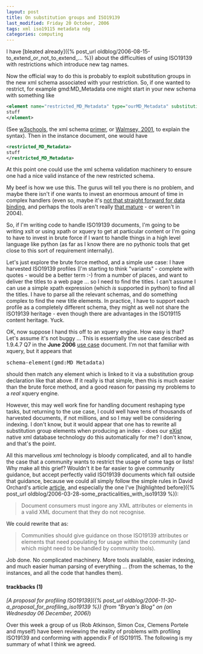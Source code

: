 ```yaml
---
layout: post
title: On substitution groups and ISO19139
last_modified: Friday 20 October, 2006
tags: xml iso19115 metadata ndg
categories: computing
---
```

I have [bleated already]({% post_url oldblog/2006-08-15-to_extend_or_not_to_extend_... %}) about the difficulties of using ISO19139 with
restrictions which introduce new tag names.

Now the official way to do this is probably to exploit substitution groups in the new xml schema associated with your restriction. So, if one wanted to restrict, for example gmd:MD_Metadata one might start in your new schema with something like 
~~~~~ xml
<element name="restricted_MD_Metadata" type="ourMD_Metadata" substitutionGroup="gmd:MD_Metadata">
stuff
</element>

~~~~~

(See [w3schools](http://www.w3schools.com/schema/schema_complex_subst.asp),
the xml schema [primer](http://www.w3.org/TR/2001/REC-xmlschema-0-20010502/), or
[Walmsey, 2001](http://www.datypic.com/books/defxmlschema/chapter16.html),
to explain the syntax). Then in the instance document, one would have
~~~~~ xml
<restricted_MD_Metadata>
stuff
</restricted_MD_Metadata>

~~~~~

At this point one could use the xml schema validation machinery to ensure one had a nice valid instance of the new restricted schema. 

My beef is how we use this. The gurus will tell you there is no problem, and maybe there isn't if one wants to invest an enormous amount of time in complex handlers (even so, maybe it's [
not that straight forward for data binding](http://lists.xml.org/archives/xml-dev/200508/msg00615.html), and perhaps the tools 
aren't really 
[that mature](http://www.stylusstudio.com/SSDN/default.asp?action=9&amp;read=2948&amp;fid=23) - or weren't in 2004).

So, if I'm writing code to handle ISO19139 documents, I'm going to be writing xslt or using xpath or xquery to get at particular content or I'm going to have to invest in brute force if I want to handle things in a high level language like python (as far as I know there are no pythonic tools that get close to this sort of requirement internally).

Let's just explore the brute force method, and a simple use case: I have harvested ISO19139 profiles (I'm starting to think "variants" - complete with quotes - would be a better term :-) from a number of places, and want to deliver the titles to a web page ... so I need to find the titles. I can't assume I can use a simple xpath expression (which *is* supported in python) to find all the titles. I have to parse all the relevant schemas, and do something complex to find the new title elements. In practice, I have to support each profile as a completely different schema, they might as well not share the ISO19139 heritage - even though there are advantages in the ISO19115 content heritage. Yuck.

OK, now suppose I hand this off to an xquery engine. How easy is that? Let's assume it's not buggy ... This is essentially the use case described as 
1.9.4.7 Q7 in the **June 2006** [use case](http://www.w3.org/TR/xquery-use-cases/xquery) document. I'm not that familiar with xquery, but it appears that 
<pre>
schema-element(gmd:MD_Metadata)
</pre>
should then match any element which is linked to it via a substitution group declaration like that above. If it really is that simple, then this is much easier than the brute force method, and a good reason for passing my problems to a *real* xquery engine.

However, this may well work fine for handling document reshaping type tasks, but  returning to the use case, I could well have tens of thousands of harvested documents, if not millions, and so I may well be considering indexing.  I don't know, but it would appear that one has to rewrite all substitution group elements when producing an index - does our [eXist](http://exist.sourceforge.net/) native xml database technology do this automatically for me? I don't know, and that's the point.

All this marvellous xml technology is bloody complicated, and all to handle the case that a community wants to restrict the usage of some tags or lists! Why make all this grief? Wouldn't it be far easier to give community guidance, but accept perfectly valid ISO19139 documents which fall outside that guidance, because we could all simply follow the simple rules in David Orchard's article [article](http://www.xml.com/pub/a/2004/10/27/extend.html), and especially the one I've [highlighted before]({% post_url oldblog/2006-03-28-some_practicalities_with_iso19139 %}):
<blockquote>Document consumers must ingore any XML attributes or elements in a valid XML document that they do not recognise.
</blockquote>

We could rewrite that as:
<blockquote>Communities  should give guidance on those ISO19139  attributes or elements that need populating for usage within the community (and which might need to be handled by community tools).
</blockquote>

Job done. No complicated machinery. More tools available, easier indexing, and much easier human parsing of everything ... (from the schemas, to the instances, and all the code that handles them).

#### trackbacks (1)

*[A proposal for profiling ISO19139]({% post_url oldblog/2006-11-30-a_proposal_for_profiling_iso19139 %}) (from "Bryan's Blog" on (on Wednesday 06 December, 2006)*)

Over this week a group of us (Rob Atkinson, Simon Cox, Clemens Portele and myself) have been reviewing the reality of problems with profiling ISO19139 and conforming with appendix F of ISO19115. The following is my summary of what I think we agreed.
